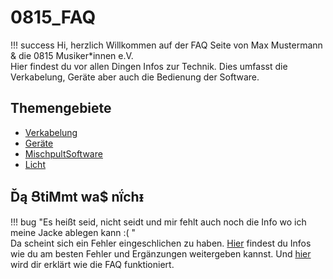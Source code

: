 # 0815_FAQ

!!! success
    Hi, herzlich Willkommen auf der FAQ Seite von Max Mustermann & die 0815 Musiker*innen e.V.  
Hier findest du vor allen Dingen Infos zur Technik. Dies umfasst die Verkabelung, Geräte aber auch die Bedienung der Software.  

## Themengebiete

* [Verkabelung](../Cable_management/docs/index.md)
* [Geräte](../Devices/docs/index.md)
* [MischpultSoftware](../XSoftware/docs/index.md)
* [Licht](../Light/docs/index.md)

## Ďą ՑtiMmt wa$ nḯchᵻ

!!! bug
    "Es heißt seid, nicht seidt und mir fehlt auch noch die Info wo ich meine Jacke ablegen kann :( "  
    Da scheint sich ein Fehler eingeschlichen zu haben. [Hier](diy.md) findest du Infos wie du am besten Fehler und Ergänzungen weitergeben kannst. Und [hier](Aufbau.md) wird dir erklärt wie die FAQ funktioniert.  

